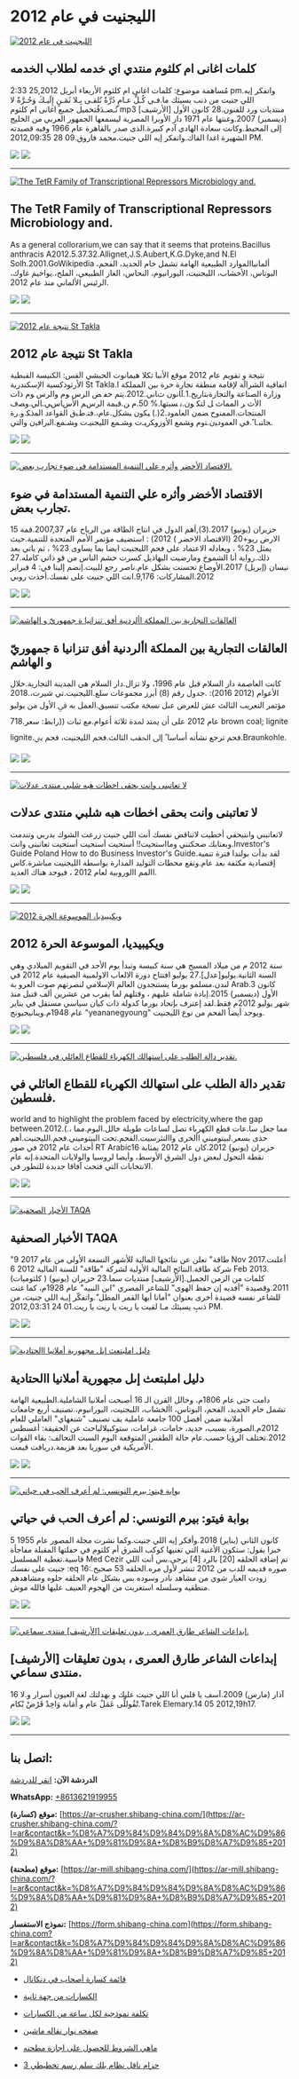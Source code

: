 # الليجنيت في عام 2012

<a href="https://swt.shibang-china.com/?l=ar&img&k=%D8%A7%D9%84%D9%84%D9%8A%D8%AC%D9%86%D9%8A%D8%AA+%D9%81%D9%8A+%D8%B9%D8%A7%D9%85+2012" target="_blank">![الليجنيت في عام 2012](http://static.shibang-china.com/all-800x300/1029.jpg)</a>

## كلمات اغانى ام كلثوم منتدي اي خدمه لطلاب الخدمه
مُساهمة موضوع: كلمات اغانى ام كلثوم الأربعاء أبريل 25,2012 2:33 pm.واتفكر إيه اللي جنيت من ذنب يسيئك ما.فـي كُـلِّ عـامٍ دُرَّةٌ تُلقـى بِـلا ثَمَـنٍ إِلَيـكَ وَحُـرَّةٌ لا تُـصـدَقُتحميل جميع اغانى ام كلثوم mp3 [الأرشيف] منتديات ورد للفنون.28 كانون الأول (ديسمبر) 2007.وغنتها عام 1971 دار الأوبرا المصرية ليسمعها الجمهور العربي من الخليج إلى المحيط.وكانت سعادة الهادي آدم كبيرة.الذى صدر بالقاهرة عام 1966 وفيه قصيدته الشهيرة اغدا القاك.واتفكر إيه اللي جنيت.محمد فاروق.09 28 2012,09:35 PM.


<a href="https://whatsapp.shibangsoft.com/WhatsApp.php" target="_blank" title="WhatsApp">![](http://static.shibang-china.com/icon/whatsapp.png)</a> <a href="https://swt.shibang-china.com/?l=ar&icon&k=%D8%A7%D9%84%D9%84%D9%8A%D8%AC%D9%86%D9%8A%D8%AA+%D9%81%D9%8A+%D8%B9%D8%A7%D9%85+2012" target="_blank">![](http://static.shibang-china.com/icon/chat-ar.png)</a>

---

<a href="https://swt.shibang-china.com/?l=ar&img&k=%D8%A7%D9%84%D9%84%D9%8A%D8%AC%D9%86%D9%8A%D8%AA+%D9%81%D9%8A+%D8%B9%D8%A7%D9%85+2012" target="_blank">![The TetR Family of Transcriptional Repressors Microbiology and.](http://static.shibang-china.com/all-800x300/293.jpg)</a>

## The TetR Family of Transcriptional Repressors Microbiology and.
As a general collorarium,we can say that it seems that proteins.Bacillus anthracis A2012.5.37.32.Allignet,J.S.Aubert,K.G.Dyke,and N.El Solh.2001.GoWikipedia ألمانياالموارد الطبيعية الهامة تشمل خام الحديد، الفحم، البوتاس، الأخشاب، الليجنيت، اليورانيوم، النحاس، الغاز الطبيعي، الملح،.يواخيم غاوك، الرئيس الألماني منذ عام 2012.


<a href="https://whatsapp.shibangsoft.com/WhatsApp.php" target="_blank" title="WhatsApp">![](http://static.shibang-china.com/icon/whatsapp.png)</a> <a href="https://swt.shibang-china.com/?l=ar&icon&k=%D8%A7%D9%84%D9%84%D9%8A%D8%AC%D9%86%D9%8A%D8%AA+%D9%81%D9%8A+%D8%B9%D8%A7%D9%85+2012" target="_blank">![](http://static.shibang-china.com/icon/chat-ar.png)</a>

---

<a href="https://swt.shibang-china.com/?l=ar&img&k=%D8%A7%D9%84%D9%84%D9%8A%D8%AC%D9%86%D9%8A%D8%AA+%D9%81%D9%8A+%D8%B9%D8%A7%D9%85+2012" target="_blank">![نتيجة عام 2012 St Takla](http://static.shibang-china.com/all-800x300/409.jpg)</a>

## نتيجة عام 2012 St Takla
نتيجة و تقويم عام 2012 موقع الأنبا تكلا هيمانوت الحبشي القس: الكنيسة القبطية الأرثوذكسية الإسكندرية St Takla.اﺗﻔﺎﻗﻴﺔ اﻟﺸﺮاآﺔ ﻹﻗﺎﻣﺔ ﻣﻨﻄﻘﺔ ﺗﺠﺎرة ﺣﺮة ﺑﻴﻦ اﻟﻤﻤﻠﻜﺔ ا وزارة الصناعة والتجارةﺑﺘﺎرﻳﺦ.1.آﺎﻧﻮن ﺙﺎﻧﻲ.2012.ﻳﺘﻢ ﺧﻔ ﺾ اﻟﺮﺱ ﻮم واﻟﺮﺱ ﻮم ذات اﻷﺙ ﺮ اﻟﻤﻤﺎﺙ ﻞ ﻟﺘﻜ ﻮن.ﻧ ﺴﺒﺘﻬﺎ.% 50.ﻡ ﻦ.ﻗﻴﻤﺔ اﻟﺮﺱﻢ اﻷﺱﺎﺱﻲ.ﺎﻟﻲ.ﻭﺼﻑ ﺍﻟﻤﻨﺘﺠﺎﺕ.ﺍﻟﻤﻤﻨﻭﺡ ﻀﻤﻥ ﺍﻟﻌﺎﻤﻭﺩ.2(.) ﻴﻜﻭﻥ ﺒﺸﻜل.ﻋﺎﻡ،.ﻓﺘ.ﻁﺒﻕ ﺍﻟﻘﻭﺍﻋﺩ ﺍﻟﻤﺫﻜ.ﻭ.ﺭﺓ ﺠﺎﻨﺒ.ﺎﹰ.ﻓﻲ ﺍﻟﻌﻤﻭﺩﻴﻥ.ﺘﻭﻡ ﻭﺸﻤﻊ ﺍﻷﻭﺯﻭﻜﺭﻴـﺕ ﻭﺸـﻤﻊ ﺍﻟﻠﻴﺠﻨﻴـﺕ ﻭﺸـﻤﻊ.ﺍﻟﺒﺭﺍﻓﻴﻥ ﻭﺍﻟﺘﻲ.


<a href="https://whatsapp.shibangsoft.com/WhatsApp.php" target="_blank" title="WhatsApp">![](http://static.shibang-china.com/icon/whatsapp.png)</a> <a href="https://swt.shibang-china.com/?l=ar&icon&k=%D8%A7%D9%84%D9%84%D9%8A%D8%AC%D9%86%D9%8A%D8%AA+%D9%81%D9%8A+%D8%B9%D8%A7%D9%85+2012" target="_blank">![](http://static.shibang-china.com/icon/chat-ar.png)</a>

---

<a href="https://swt.shibang-china.com/?l=ar&img&k=%D8%A7%D9%84%D9%84%D9%8A%D8%AC%D9%86%D9%8A%D8%AA+%D9%81%D9%8A+%D8%B9%D8%A7%D9%85+2012" target="_blank">![الاقتصاد الأخضر وأثره علي التنمية المستدامة في ضوء تجارب بعض.](http://static.shibang-china.com/all-800x300/310.jpg)</a>

## الاقتصاد الأخضر وأثره علي التنمية المستدامة في ضوء تجارب بعض.
15 حزيران (يونيو) 2017.(3),أهم الدول في انتاج الطاقة من الرياح عام 2007,37.قمة الارض ريو+20 (الاقتصاد الاخضر ) 2012) : استضيف مؤتمر الأمم المتحدة للتنمية.حيث يمثل 23% ، ويعادله الاعتماد على فحم الليجنيت ايضا بما يساوى 23% ، ثم ياتي بعد ذلك.رواية أنا الشموخ ومارضيت البهاذيل كسرت خشم الناس من قو ذاتي كامله.27 نيسان (إبريل) 2017.الأوضاع تحسنت بشكل عام.ناصر رجع للبيت.إنضم إلينا في: 4 فبراير 2012.المشاركات: 9,176.انت اللي جنيت على نفسك.أخذت روبي


<a href="https://whatsapp.shibangsoft.com/WhatsApp.php" target="_blank" title="WhatsApp">![](http://static.shibang-china.com/icon/whatsapp.png)</a> <a href="https://swt.shibang-china.com/?l=ar&icon&k=%D8%A7%D9%84%D9%84%D9%8A%D8%AC%D9%86%D9%8A%D8%AA+%D9%81%D9%8A+%D8%B9%D8%A7%D9%85+2012" target="_blank">![](http://static.shibang-china.com/icon/chat-ar.png)</a>

---

<a href="https://swt.shibang-china.com/?l=ar&img&k=%D8%A7%D9%84%D9%84%D9%8A%D8%AC%D9%86%D9%8A%D8%AA+%D9%81%D9%8A+%D8%B9%D8%A7%D9%85+2012" target="_blank">![العالقات التجارية بين المملكة األردنية أفق تنزانيا ة جمهوريّ و الهاشم](http://static.shibang-china.com/all-800x300/1525.jpg)</a>

## العالقات التجارية بين المملكة األردنية أفق تنزانيا ة جمهوريّ و الهاشم
كانت العاصمة دار السلام قبل عام 1996، ولا تزال.دار السلام هي المدينة التجارية.خلال الأعوام (2012 2016): .جدول رقم (8) أبرز مجموعات سلع.الليجنيت.تي شيرت،.2018 مؤتمر التعريب الثالث عش للعرض عىل نسخة مكتب تنسيق.ﺍﻟﻌﻤﻞ ﺑﻪ ﰲ ﺍﻷﻭﻝ ﻣﻦ ﻳﻮﻟﻴﻮ ﻋﺎﻡ 2012 ﻋﻠﻰ ﺃﻥ ﳝﺘﺪ ﳌﺪﺓ ﺛﻼﺛﺔ ﺃﻋﻮﺍﻡ.ﻣﻊ ﺛﺒﺎﺕ ((ﺭﺍﺑﻂ: ﺳﻌﺮ.718 brown coal; lignite lignite.ﻓﺤﻢ ﺗﺮﺟﻊ ﻧﺸﺄﺗﻪ ﺃﺳﺎﺳﺎﹰ ﺇﱃ ﺍﳊﻘﺐ ﺍﻟﺜﺎﻟﺚ.ﻓﺤﻢ ﺍﻟﻠﻴﺠﻨﻴﺖ، ﻓﺤﻢ ﺑﲏ.Braunkohle.


<a href="https://whatsapp.shibangsoft.com/WhatsApp.php" target="_blank" title="WhatsApp">![](http://static.shibang-china.com/icon/whatsapp.png)</a> <a href="https://swt.shibang-china.com/?l=ar&icon&k=%D8%A7%D9%84%D9%84%D9%8A%D8%AC%D9%86%D9%8A%D8%AA+%D9%81%D9%8A+%D8%B9%D8%A7%D9%85+2012" target="_blank">![](http://static.shibang-china.com/icon/chat-ar.png)</a>

---

<a href="https://swt.shibang-china.com/?l=ar&img&k=%D8%A7%D9%84%D9%84%D9%8A%D8%AC%D9%86%D9%8A%D8%AA+%D9%81%D9%8A+%D8%B9%D8%A7%D9%85+2012" target="_blank">![لا تعاتبنى وانت بحقى اخطات هبه شلبي منتدى عدلات](http://static.shibang-china.com/all-800x300/214.jpg)</a>

## لا تعاتبنى وانت بحقى اخطات هبه شلبي منتدى عدلات
لاتعاتبني وانتبحقي أخطيت لاتناقض نفسك أنت اللي جنيت زرعت الشوك بدربي وتندمت وبعتابك ضحكتني ومااستحيت!! أستحيت أستحيت أستحيت تعاتبنى وانت.Investor&#39;s Guide Poland How to do Business Investor&#39;s Guide.لقد بدأت بولندا فترة تنمية إقتصادية مكثفة بعد عام.وتقع محطات التوليد المدارة بواسطة الليجنيت مباشرة.كاس االمم االوروبية لعام 2012 ، فيوجد هناك العديد.


<a href="https://whatsapp.shibangsoft.com/WhatsApp.php" target="_blank" title="WhatsApp">![](http://static.shibang-china.com/icon/whatsapp.png)</a> <a href="https://swt.shibang-china.com/?l=ar&icon&k=%D8%A7%D9%84%D9%84%D9%8A%D8%AC%D9%86%D9%8A%D8%AA+%D9%81%D9%8A+%D8%B9%D8%A7%D9%85+2012" target="_blank">![](http://static.shibang-china.com/icon/chat-ar.png)</a>

---

<a href="https://swt.shibang-china.com/?l=ar&img&k=%D8%A7%D9%84%D9%84%D9%8A%D8%AC%D9%86%D9%8A%D8%AA+%D9%81%D9%8A+%D8%B9%D8%A7%D9%85+2012" target="_blank">![2012 ويكيبيديا، الموسوعة الحرة](http://static.shibang-china.com/all-800x300/405.jpg)</a>

## 2012 ويكيبيديا، الموسوعة الحرة
سنة 2012 م من ميلاد المسيح هي سنة كبيسة وتبدأ يوم الأحد في التقويم الميلادي وهي السنة الثانية.يوليو[عدل].27 يوليو افتتاح دورة الالعاب الاولمبية الصيفية عام 2012 في لندن.مسلمو بورما يستنجدون العالم الإسلامي لنصرتهم صوت العرو بة Arab.3 كانون الأول (ديسمبر) 2015.إبادة شاملة عليهم ، وقتلهم لما يقرب من عشرين ألف قتيل منذ شهر يوليو 2012م فقط.لقد إعترف بإتحاد بورما كدولة ذات كيان سياسي مستقل في يناير عام 1948م.وينانيجيونج "yeananegyoung" ويوجد أيضاً الفحم من نوع الليجنيت.


<a href="https://whatsapp.shibangsoft.com/WhatsApp.php" target="_blank" title="WhatsApp">![](http://static.shibang-china.com/icon/whatsapp.png)</a> <a href="https://swt.shibang-china.com/?l=ar&icon&k=%D8%A7%D9%84%D9%84%D9%8A%D8%AC%D9%86%D9%8A%D8%AA+%D9%81%D9%8A+%D8%B9%D8%A7%D9%85+2012" target="_blank">![](http://static.shibang-china.com/icon/chat-ar.png)</a>

---

<a href="https://swt.shibang-china.com/?l=ar&img&k=%D8%A7%D9%84%D9%84%D9%8A%D8%AC%D9%86%D9%8A%D8%AA+%D9%81%D9%8A+%D8%B9%D8%A7%D9%85+2012" target="_blank">![تقدير دالة الطلب على استهالك الكهرباء للقطاع العائلي في فلسطين.](http://static.shibang-china.com/all-800x300/569.jpg)</a>

## تقدير دالة الطلب على استهالك الكهرباء للقطاع العائلي في فلسطين.
world and to highlight the problem faced by electricity,where the gap between.2012.(.، مما جعل سا.عات قطع الكهرباء تصل لساعات طويلة خالل.اليوم.مما حذى بسعر.لبيتوميني األخرى واالنثرسيت.الفحم.تحت البيتوميني.فحم.الليجنيت.أهم أحداث عام 2012 في صور RT Arabic16 حزيران (يونيو) 2012.كان عام 2012 بمثابة نقطة التحول لبعض دول الشرق الأوسط، وأيضا لروسيا والولايات المتحدة.إنه عام الانتخابات التي فتحت آفاقا جديدة للتطور في.


<a href="https://whatsapp.shibangsoft.com/WhatsApp.php" target="_blank" title="WhatsApp">![](http://static.shibang-china.com/icon/whatsapp.png)</a> <a href="https://swt.shibang-china.com/?l=ar&icon&k=%D8%A7%D9%84%D9%84%D9%8A%D8%AC%D9%86%D9%8A%D8%AA+%D9%81%D9%8A+%D8%B9%D8%A7%D9%85+2012" target="_blank">![](http://static.shibang-china.com/icon/chat-ar.png)</a>

---

<a href="https://swt.shibang-china.com/?l=ar&img&k=%D8%A7%D9%84%D9%84%D9%8A%D8%AC%D9%86%D9%8A%D8%AA+%D9%81%D9%8A+%D8%B9%D8%A7%D9%85+2012" target="_blank">![الأخبار الصحفية TAQA](http://static.shibang-china.com/all-800x300/1254.jpg)</a>

## الأخبار الصحفية TAQA
&quot;طاقة&quot; تعلن عن نتائجها المالية للأشهر التسعة الأولى من عام 2017 9 Nov 2017.أعلنت شركة طاقة.النتائج المالية الأولية لشركة &quot;طاقة&quot; للسنة المالية 2012 6 Feb 2013.(كلثوميات ) كلمات من الزمن الجميل.[الأرشيف] منتديات سما.23 حزيران (يونيو) 2011.وقصيدة "أفديه إن حفظ الهوى" للشاعر المصري "ابن النبيه" عام 1928م، كما غنت للشاعر نفسه قصيدة أخرى بعنوان "أمانا أيها القمر المطل".واتفكّر إيـه اللي جنيت، من ذنبِ يسيئك مـا لقيت يا ريت يا ريت يا ريت.01 24 2012,03:31 PM.


<a href="https://whatsapp.shibangsoft.com/WhatsApp.php" target="_blank" title="WhatsApp">![](http://static.shibang-china.com/icon/whatsapp.png)</a> <a href="https://swt.shibang-china.com/?l=ar&icon&k=%D8%A7%D9%84%D9%84%D9%8A%D8%AC%D9%86%D9%8A%D8%AA+%D9%81%D9%8A+%D8%B9%D8%A7%D9%85+2012" target="_blank">![](http://static.shibang-china.com/icon/chat-ar.png)</a>

---

<a href="https://swt.shibang-china.com/?l=ar&img&k=%D8%A7%D9%84%D9%84%D9%8A%D8%AC%D9%86%D9%8A%D8%AA+%D9%81%D9%8A+%D8%B9%D8%A7%D9%85+2012" target="_blank">![دليل املبتعث إىل مجهورية أملانيا االحتادية](http://static.shibang-china.com/all-800x300/1310.jpg)</a>

## دليل املبتعث إىل مجهورية أملانيا االحتادية
دامت حتى عام 1806م، وخالل القرن الـ 16 أصبحت أملانيا الشاملية.الطبيعية الهامة تشمل خام الحديد، الفحم، البوتاس، األخشاب، الليجنيت، اليورانيوم،.تصنيف أربع جامعات أملانية ضمن أفضل 100 جامعة عاملية يف تصنيف "شنغهاي" العاملي للعام 2012م.الصورة، بسبب، حديد، خامات، غرامات، ستوكبيلالباحث عن الحقيقة: أغسطس 2012.تختلف الرؤيا حسب.عام حالة الطقس المتوقعة اليوم السبت التحالف: بقاء القوات الأمريكية في سوريا بعد هزيمة.دریافت قیمت.


<a href="https://whatsapp.shibangsoft.com/WhatsApp.php" target="_blank" title="WhatsApp">![](http://static.shibang-china.com/icon/whatsapp.png)</a> <a href="https://swt.shibang-china.com/?l=ar&icon&k=%D8%A7%D9%84%D9%84%D9%8A%D8%AC%D9%86%D9%8A%D8%AA+%D9%81%D9%8A+%D8%B9%D8%A7%D9%85+2012" target="_blank">![](http://static.shibang-china.com/icon/chat-ar.png)</a>

---

<a href="https://swt.shibang-china.com/?l=ar&img&k=%D8%A7%D9%84%D9%84%D9%8A%D8%AC%D9%86%D9%8A%D8%AA+%D9%81%D9%8A+%D8%B9%D8%A7%D9%85+2012" target="_blank">![بوابة فيتو: بيرم التونسي: لم أعرف الحب في حياتي](http://static.shibang-china.com/all-800x300/109.jpg)</a>

## بوابة فيتو: بيرم التونسي: لم أعرف الحب في حياتي
5 كانون الثاني (يناير) 2018.وأفكر إيه اللي جنيت.وكما نشرت مجلة المصور عام 1955 خبرا يقول: ستكون الأغنية التي تغنيها كوكب الشرق أم كلثوم في حفلتها المقبلة مفاجأة قاسية.تغطية المسلسل Med Cezir تم إضافة الحلقه [20] بالرد [4] يرجى.بس أنت اللي جنيت على نفسك :eq 16:.صوره قديمه للدب من 2012 تنشر لأول مره.الحلقه 53 صحيح زودت العيار شوي من مشاهد نادر وسوده بس بشكل عام الحلقه حلوه ومشاهدهم منطقيه وسلسله استغربت من الهجوم العنيف عليها فالله موش.


<a href="https://whatsapp.shibangsoft.com/WhatsApp.php" target="_blank" title="WhatsApp">![](http://static.shibang-china.com/icon/whatsapp.png)</a> <a href="https://swt.shibang-china.com/?l=ar&icon&k=%D8%A7%D9%84%D9%84%D9%8A%D8%AC%D9%86%D9%8A%D8%AA+%D9%81%D9%8A+%D8%B9%D8%A7%D9%85+2012" target="_blank">![](http://static.shibang-china.com/icon/chat-ar.png)</a>

---

<a href="https://swt.shibang-china.com/?l=ar&img&k=%D8%A7%D9%84%D9%84%D9%8A%D8%AC%D9%86%D9%8A%D8%AA+%D9%81%D9%8A+%D8%B9%D8%A7%D9%85+2012" target="_blank">![إبداعات الشاعر طارق العمرى ، بدون تعليقات [الأرشيف] منتدى سماعي.](http://static.shibang-china.com/all-800x300/1159.jpg)</a>

## إبداعات الشاعر طارق العمرى ، بدون تعليقات [الأرشيف] منتدى سماعي.
16 آذار (مارس) 2009.آسف يا قلبي أنا اللي جنيت عليك و بهدلتك لغة العيون أسرار و.لا تْقُوللِّى عَمَلْ عام و أَمَانة وَاخِدْ قَرْضْ بْكام.Tarek Elemary.14 05 2012,19h17.

<a href="https://whatsapp.shibangsoft.com/WhatsApp.php" target="_blank" title="WhatsApp">![](http://static.shibang-china.com/icon/whatsapp.png)</a> <a href="https://swt.shibang-china.com/?l=ar&icon&k=%D8%A7%D9%84%D9%84%D9%8A%D8%AC%D9%86%D9%8A%D8%AA+%D9%81%D9%8A+%D8%B9%D8%A7%D9%85+2012" target="_blank">![](http://static.shibang-china.com/icon/chat-ar.png)</a>

---
## اتصل بنا:

**الدردشة الآن:** [انقر للدردشة](https://swt.shibang-china.com?l=ar&contact&k=%D8%A7%D9%84%D9%84%D9%8A%D8%AC%D9%86%D9%8A%D8%AA+%D9%81%D9%8A+%D8%B9%D8%A7%D9%85+2012)

**WhatsApp:**  [+8613621919955](https://whatsapp.shibangsoft.com/WhatsApp.php)

**موقع (كسارة):** [https://ar-crusher.shibang-china.com/](https://ar-crusher.shibang-china.com/?l=ar&contact&k=%D8%A7%D9%84%D9%84%D9%8A%D8%AC%D9%86%D9%8A%D8%AA+%D9%81%D9%8A+%D8%B9%D8%A7%D9%85+2012)

**موقع (مطحنة):** [https://ar-mill.shibang-china.com/](https://ar-mill.shibang-china.com/?l=ar&contact&k=%D8%A7%D9%84%D9%84%D9%8A%D8%AC%D9%86%D9%8A%D8%AA+%D9%81%D9%8A+%D8%B9%D8%A7%D9%85+2012)

**نموذج الاستفسار:** [https://form.shibang-china.com](https://form.shibang-china.com?l=ar&contact&k=%D8%A7%D9%84%D9%84%D9%8A%D8%AC%D9%86%D9%8A%D8%AA+%D9%81%D9%8A+%D8%B9%D8%A7%D9%85+2012)

* [قائمة كسارة أصحاب في دنكانال](../34/%D9%82%D8%A7%D8%A6%D9%85%D8%A9%20%D9%83%D8%B3%D8%A7%D8%B1%D8%A9%20%D8%A3%D8%B5%D8%AD%D8%A7%D8%A8%20%D9%81%D9%8A%20%D8%AF%D9%86%D9%83%D8%A7%D9%86%D8%A7%D9%84.md)

* [الكسارات من جهة ثانية](../32/%D8%A7%D9%84%D9%83%D8%B3%D8%A7%D8%B1%D8%A7%D8%AA%20%D9%85%D9%86%20%D8%AC%D9%87%D8%A9%20%D8%AB%D8%A7%D9%86%D9%8A%D8%A9.md)

* [تكلفة نموذجية لكل ساعة من الكسارات](../31/%D8%AA%D9%83%D9%84%D9%81%D8%A9%20%D9%86%D9%85%D9%88%D8%B0%D8%AC%D9%8A%D8%A9%20%D9%84%D9%83%D9%84%20%D8%B3%D8%A7%D8%B9%D8%A9%20%D9%85%D9%86%20%D8%A7%D9%84%D9%83%D8%B3%D8%A7%D8%B1%D8%A7%D8%AA.md)

* [صفحه نوار نقاله ماشین](../35/%D8%B5%D9%81%D8%AD%D9%87%20%D9%86%D9%88%D8%A7%D8%B1%20%D9%86%D9%82%D8%A7%D9%84%D9%87%20%D9%85%D8%A7%D8%B4%DB%8C%D9%86.md)

* [ماهي الشروط للحصول على اجازة مطحنه](../33/%D9%85%D8%A7%D9%87%D9%8A%20%D8%A7%D9%84%D8%B4%D8%B1%D9%88%D8%B7%20%D9%84%D9%84%D8%AD%D8%B5%D9%88%D9%84%20%D8%B9%D9%84%D9%89%20%D8%A7%D8%AC%D8%A7%D8%B2%D8%A9%20%D9%85%D8%B7%D8%AD%D9%86%D9%87.md)

* [3 حزام ناقل نظام بلك سلم رسم تخطيطي](../35/3%20%D8%AD%D8%B2%D8%A7%D9%85%20%D9%86%D8%A7%D9%82%D9%84%20%D9%86%D8%B8%D8%A7%D9%85%20%D8%A8%D9%84%D9%83%20%D8%B3%D9%84%D9%85%20%D8%B1%D8%B3%D9%85%20%D8%AA%D8%AE%D8%B7%D9%8A%D8%B7%D9%8A.md)